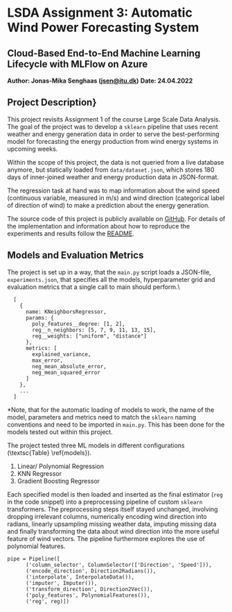# LSDA Assignment 3: Automatic Wind Power Forecasting System
## Cloud-Based End-to-End Machine Learning Lifecycle with MLFlow on Azure

**Author: Jonas-Mika Senghaas (jsen@itu.dk)**
**Date: 24.04.2022**

## Project Description}

This project revisits Assignment 1 of the course
Large Scale Data Analysis. The goal of the project
was to develop a `sklearn` pipeline that uses
recent weather and energy generation data in order
to serve the best-performing model for forecasting
the energy production from wind energy systems in
upcoming weeks.

Within the scope of this project, the data is not
queried from a live database anymore, but
statically loaded from `data/dataset.json`, which
stores 180 days of inner-joined weather and energy
production data in JSON-format.

The regression task at hand was to map information
about the wind speed (continuous variable,
measured in m/s) and wind direction (categorical
label of direction of wind) to make a prediction
about the energy generation.

The source code of this project is publicly
available on
[GitHub](https://github.com/jonas-mika/wind-power-forecast).
For details of the implementation and information
about how to reproduce the experiments and results
follow the
[README](https://github.com/jonas-mika/wind-power-forecast/README.md).

## Models and Evaluation Metrics

The project is set up in a way, that the `main.py`
script loads a JSON-file, `experiments.json`, that
specifies all the models, hyperparameter grid and
evaluation metrics that a single call to main
should perform.\\

```
  [
    { 
      name: KNeighborsRegressor,
      params: {
        poly_features__degree: [1, 2],
        reg__n_neighbors: [5, 7, 9, 11, 13, 15],
        reg__weights: ["uniform", "distance"] 
      },
      metrics: [
        explained_variance, 
        max_error, 
        neg_mean_absolute_error,
        neg_mean_squared_error
      ]   
    },
    ...
  ]
```

*Note, that for the automatic loading of models to
work, the name of the model, parameters and
metrics need to match the `sklearn` naming
conventions and need to be imported in `main.py`.
This has been done for the models tested out
within this project.

The project tested three ML models in different
configurations (\textsc{Table} \ref{models}).

1. Linear/ Polynomial Regression
2. KNN Regressor
3. Gradient Boosting Regressor

Each specified model is then loaded and inserted
as the final estimator (`reg` in the code snippet)
into a preprocessing pipeline of custom `sklearn`
transformers. The preprocessing steps itself
stayed unchanged, involving dropping irrelevant
columns, numerically encoding wind direction into
radians, linearly upsampling missing weather data,
imputing missing data and finally transforming the
data about wind direction into the more useful
feature of wind vectors. The pipeline furthermore
explores the use of polynomial features.

```
pipe = Pipeline([
      ('column_selector', ColumnSelector(['Direction', 'Speed'])),
      ('encode_direction', Direction2Radians()),
      ('interpolate', InterpolateData()),
      ('imputer', Imputer()),
      ('transform_direction', Direction2Vec()),
      ('poly_features', PolynomialFeatures()),
      ('reg', reg)])
```
